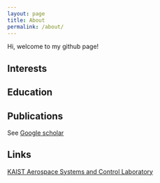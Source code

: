```yaml
---
layout: page
title: About
permalink: /about/
---
```

Hi, welcome to my github page!

## Interests



## Education


## Publications
See [Google scholar](https://scholar.google.com/citations?user=Zdz7Q9QAAAAJ)


## Links
[KAIST Aerospace Systems and Control Laboratory](http://ascl.kaist.ac.kr/)